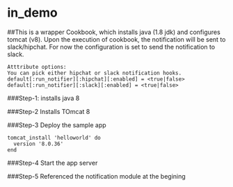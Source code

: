 # in_demo

##This is a wrapper Cookbook, which installs java (1.8 jdk) and configures tomcat (v8). Upon the execution of cookbook, the notification will be sent to slack/hipchat. 
For now the configuration is set to send the notification to slack.

````
Atttribute options:
You can pick either hipchat or slack notification hooks.
default[:run_notifier][:hipchat][:enabled] = <true|false> 
default[:run_notifier][:slack][:enabled] = <true|false>
````
###Step-1: 
installs java 8

###Step-2
Installs TOmcat 8

###Step-3 
Deploy the sample app
````
tomcat_install 'helloworld' do
  version '8.0.36'
end
````
###Step-4
Start the app server

###Step-5
Referenced the notification module at the begining
